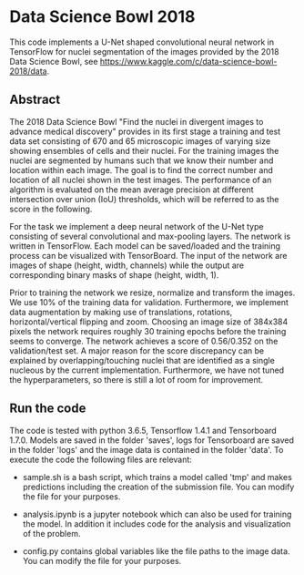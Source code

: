 # Data Science Bowl 2018
This code implements a U-Net shaped convolutional neural network in TensorFlow for 
nuclei segmentation of the images provided by the 2018 Data Science Bowl, see
https://www.kaggle.com/c/data-science-bowl-2018/data. 

## Abstract
The 2018 Data Science Bowl "Find the nuclei in divergent images to advance medical discovery" provides in its first stage a training and test data set consisting of 670 and 65 microscopic images of varying size showing ensembles of cells and their nuclei. For the training images the nuclei are segmented by humans such that we know their number and location within each image. The goal is to find the correct number and location of all nuclei shown in the test images. The performance of an algorithm is evaluated on the mean average precision at different intersection over union (IoU) thresholds, which will be referred to as the score in the following.

For the task we implement a deep neural network of the U-Net type consisting of several convolutional and max-pooling layers. The network is written in TensorFlow. Each model can be saved/loaded and the training process can be visualized with TensorBoard. The input of the network are images of shape (height, width, channels) while the output are corresponding binary masks of shape (height, width, 1).

Prior to training the network we resize, normalize and transform the images. We use 10% of the training data for validation. Furthermore, we implement data augmentation by making use of translations, rotations, horizontal/vertical flipping and zoom. Choosing an image size of 384x384 pixels the network requires roughly 30 training epochs before the training seems to converge. The network achieves a score of 0.56/0.352 on the validation/test set. A major reason for the score discrepancy can be explained by overlapping/touching nuclei that are identified as a single nucleous by the current implementation. Furthermore, we have not tuned the hyperparameters, so there is still a lot of room for improvement.

## Run the code

The code is tested with python 3.6.5, Tensorflow 1.4.1 and Tensorboard 1.7.0. Models are saved in the folder 'saves', logs for Tensorboard are saved in the folder 'logs' and the image data is contained in the folder 'data'. To execute the code the following files are relevant:

- sample.sh is a bash script, which trains a model called 'tmp' and makes predictions including the creation of the submission file. You can modify the file for your purposes. 

- analysis.ipynb is a jupyter notebook which can also be used for training the model. In addition it includes code for the analysis and visualization of the problem. 

- config.py contains global variables like the file paths to the image data. You can modify the file for your purposes. 





